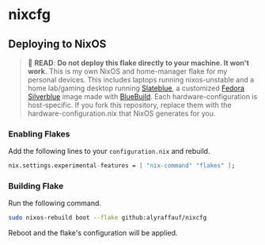 # nixcfg

## Deploying to NixOS
> :red_circle: **READ**: **Do not deploy this flake directly to your machine. It won't work.**
> This is my own NixOS and home-manager flake for my personal devices.
> This includes laptops running nixos-unstable and a home lab/gaming desktop running [Slateblue](https://github.com/alyraffauf/slateblue),
> a customized [Fedora Silverblue](https://fedoraproject.org/atomic-desktops/silverblue/) image made with [BlueBuild](https://github.com/blue-build/template).
> Each hardware-configuration is host-specific. If you fork this repository, replace them with the hardware-configuration.nix that NixOS generates for you.

### Enabling Flakes
Add the following lines to your `configuration.nix` and rebuild.
```nix
nix.settings.experimental-features = [ "nix-command" "flakes" ];
```
### Building Flake
Run the following command.
```bash
sudo nixos-rebuild boot --flake github:alyraffauf/nixcfg
```
Reboot and the flake's configuration will be applied.
